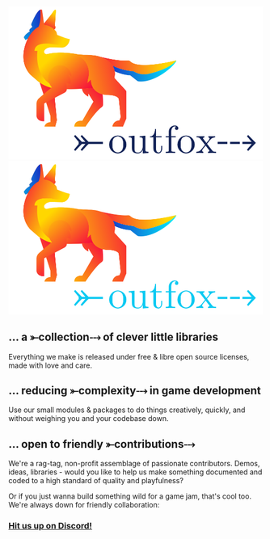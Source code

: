 

![logo, a fox in neon colors looking right, in the direction of the word outfox with a fletched arrow through it](outfox-lightmode.svg#gh-light-mode-only) ![logo, a fox in neon colors looking right, in the direction of the word outfox with a fletched arrow through it](outfox-darkmode.svg#gh-dark-mode-only)


## ... a ⤜collection⤏ of clever little libraries

Everything we make is released under free & libre open source licenses, made with love and care.

## ... reducing ⤜complexity⤏ in game development

Use our small modules & packages to do things creatively, quickly, and without weighing you and your codebase down.

## ... open to friendly ⤜contributions⤏

We're a rag-tag, non-profit assemblage of passionate contributors. Demos, ideas, libraries - would you like to help us make something documented and coded to a high standard of quality and playfulness? 

Or if you just wanna build something wild for a game jam, that's cool too. We're always down for friendly collaboration:

### [Hit us up on Discord!](https://discord.gg/3SF4gWhANS)

